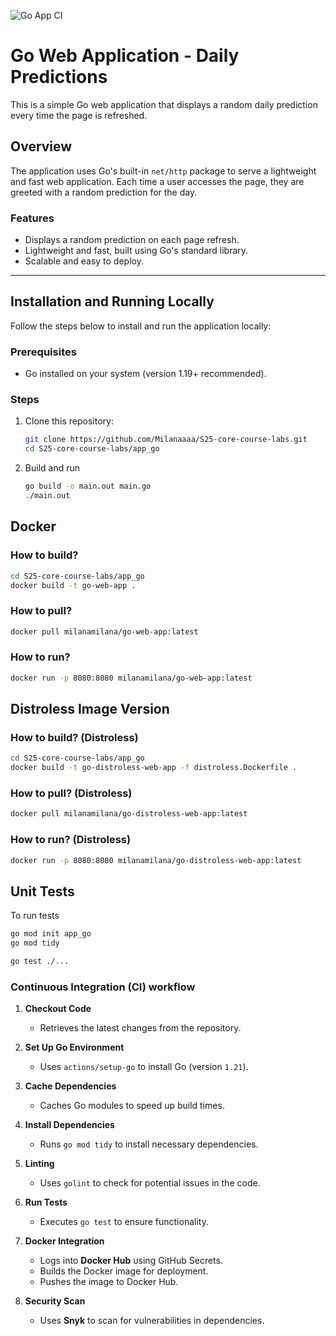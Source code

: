 ![Go App CI](https://github.com/your-username/your-repo/actions/workflows/ci-go.yml/badge.svg)

# Go Web Application - Daily Predictions

This is a simple Go web application that displays a random daily prediction every time the page is refreshed.

## Overview

The application uses Go's built-in `net/http` package to serve a lightweight and fast web application. Each time a user accesses the page, they are greeted with a random prediction for the day.

### Features

- Displays a random prediction on each page refresh.
- Lightweight and fast, built using Go's standard library.
- Scalable and easy to deploy.

---

## Installation and Running Locally

Follow the steps below to install and run the application locally:

### Prerequisites

- Go installed on your system (version 1.19+ recommended).

### Steps

1. Clone this repository:

   ```bash
   git clone https://github.com/Milanaaaa/S25-core-course-labs.git
   cd S25-core-course-labs/app_go
   ```

2. Build and run

   ``` bash
   go build -o main.out main.go
   ./main.out
   ```

## Docker

### How to build?

   ```bash
   cd S25-core-course-labs/app_go
   docker build -t go-web-app .
   ```

### How to pull?

   ```bash
   docker pull milanamilana/go-web-app:latest
   ```

### How to run?

   ```bash
   docker run -p 8080:8080 milanamilana/go-web-app:latest
   ```

## Distroless Image Version

### How to build? (Distroless)

   ```bash
   cd S25-core-course-labs/app_go
   docker build -t go-distroless-web-app -f distroless.Dockerfile .
   ```

### How to pull? (Distroless)

   ```bash
   docker pull milanamilana/go-distroless-web-app:latest
   ```

### How to run? (Distroless)

   ```bash
   docker run -p 8080:8080 milanamilana/go-distroless-web-app:latest
   ```

## Unit Tests

To run tests

   ```bash
   go mod init app_go
   go mod tidy

   go test ./...
   ```

### Continuous Integration (CI) workflow

1. **Checkout Code**  
   - Retrieves the latest changes from the repository.

2. **Set Up Go Environment**  
   - Uses `actions/setup-go` to install Go (version `1.21`).

3. **Cache Dependencies**  
   - Caches Go modules to speed up build times.

4. **Install Dependencies**  
   - Runs `go mod tidy` to install necessary dependencies.

5. **Linting**  
   - Uses `golint` to check for potential issues in the code.

6. **Run Tests**  
   - Executes `go test` to ensure functionality.

7. **Docker Integration**  
   - Logs into **Docker Hub** using GitHub Secrets.  
   - Builds the Docker image for deployment.  
   - Pushes the image to Docker Hub.

8. **Security Scan**  
   - Uses **Snyk** to scan for vulnerabilities in dependencies.

